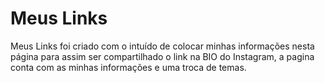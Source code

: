 # Meus Links

Meus Links foi criado com o intuído de colocar minhas informações nesta página para assim ser compartilhado o link na BIO do Instagram, a pagina conta com as minhas informações e uma troca de temas. 

